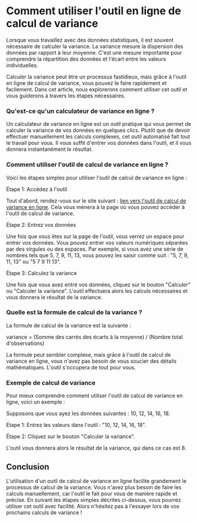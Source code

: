 Comment utiliser l'outil en ligne de calcul de variance
=======================================================

Lorsque vous travaillez avec des données statistiques, il est souvent nécessaire de calculer la variance. La variance mesure la dispersion des données par rapport à leur moyenne. C'est une mesure importante pour comprendre la répartition des données et l'écart entre les valeurs individuelles.

Calculer la variance peut être un processus fastidieux, mais grâce à l'outil en ligne de calcul de variance, vous pouvez le faire rapidement et facilement. Dans cet article, nous explorerons comment utiliser cet outil et vous guiderons à travers les étapes nécessaires.

### Qu'est-ce qu'un calculateur de variance en ligne ?

Un calculateur de variance en ligne est un outil pratique qui vous permet de calculer la variance de vos données en quelques clics. Plutôt que de devoir effectuer manuellement les calculs complexes, cet outil automatisé fait tout le travail pour vous. Il vous suffit d'entrer vos données dans l'outil, et il vous donnera instantanément le résultat.

### Comment utiliser l'outil de calcul de variance en ligne ?

Voici les étapes simples pour utiliser l'outil de calcul de variance en ligne :

Étape 1: Accédez à l'outil

Tout d'abord, rendez-vous sur le site suivant : [lien vers l'outil de calcul de variance en ligne](https://www.onlinecalculatorsfree.com/fr/math/variance-calculator.html). Cela vous mènera à la page où vous pouvez accéder à l'outil de calcul de variance.

Étape 2: Entrez vos données

Une fois que vous êtes sur la page de l'outil, vous verrez un espace pour entrer vos données. Vous pouvez entrer vos valeurs numériques séparées par des virgules ou des espaces. Par exemple, si vous avez une série de nombres tels que 5, 7, 9, 11, 13, vous pouvez les saisir comme suit : "5, 7, 9, 11, 13" ou "5 7 9 11 13".

Étape 3: Calculez la variance

Une fois que vous avez entré vos données, cliquez sur le bouton "Calculer" ou "Calculer la variance". L'outil effectuera alors les calculs nécessaires et vous donnera le résultat de la variance.

### Quelle est la formule de calcul de la variance ?

La formule de calcul de la variance est la suivante :

variance = (Somme des carrés des écarts à la moyenne) / (Nombre total d'observations)

La formule peut sembler complexe, mais grâce à l'outil de calcul de variance en ligne, vous n'avez pas besoin de vous soucier des détails mathématiques. L'outil s'occupera de tout pour vous.

### Exemple de calcul de variance

Pour mieux comprendre comment utiliser l'outil de calcul de variance en ligne, voici un exemple :

Supposons que vous ayez les données suivantes : 10, 12, 14, 16, 18.

Étape 1: Entrez les valeurs dans l'outil : "10, 12, 14, 16, 18".

Étape 2: Cliquez sur le bouton "Calculer la variance".

L'outil vous donnera alors le résultat de la variance, qui dans ce cas est 8.

Conclusion
----------

L'utilisation d'un outil de calcul de variance en ligne facilite grandement le processus de calcul de la variance. Vous n'avez plus besoin de faire les calculs manuellement, car l'outil le fait pour vous de manière rapide et précise. En suivant les étapes simples décrites ci-dessus, vous pourrez utiliser cet outil avec facilité. Alors n'hésitez pas à l'essayer lors de vos prochains calculs de variance !